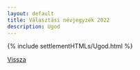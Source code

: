 ```yaml
---
layout: default
title: Választási névjegyzék 2022
description: Ugod
---
```


{% include settlementHTMLs/Ugod.html %}

[Vissza](./)